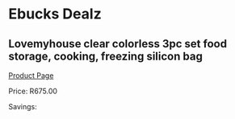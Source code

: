 
# Ebucks Dealz
## Lovemyhouse clear colorless 3pc set food storage, cooking, freezing silicon bag
[Product Page](https://www.ebucks.com/web/shop/productSelected.do?prodId=994939420&catId=714962196)

Price: R675.00

Savings: 


	